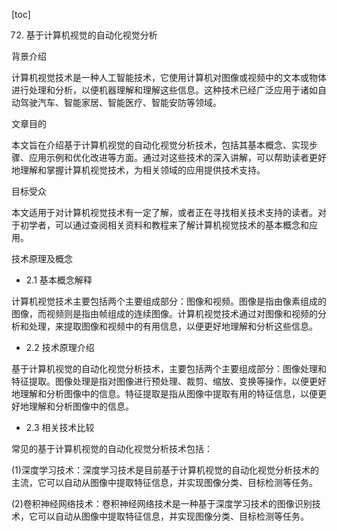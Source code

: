 
[toc]                    
                
                
72. 基于计算机视觉的自动化视觉分析

背景介绍

计算机视觉技术是一种人工智能技术，它使用计算机对图像或视频中的文本或物体进行处理和分析，以便机器理解和理解这些信息。这种技术已经广泛应用于诸如自动驾驶汽车、智能家居、智能医疗、智能安防等领域。

文章目的

本文旨在介绍基于计算机视觉的自动化视觉分析技术，包括其基本概念、实现步骤、应用示例和优化改进等方面。通过对这些技术的深入讲解，可以帮助读者更好地理解和掌握计算机视觉技术，为相关领域的应用提供技术支持。

目标受众

本文适用于对计算机视觉技术有一定了解，或者正在寻找相关技术支持的读者。对于初学者，可以通过查阅相关资料和教程来了解计算机视觉技术的基本概念和应用。

技术原理及概念

- 2.1 基本概念解释

计算机视觉技术主要包括两个主要组成部分：图像和视频。图像是指由像素组成的图像，而视频则是指由帧组成的连续图像。计算机视觉技术通过对图像和视频的分析和处理，来提取图像和视频中的有用信息，以便更好地理解和分析这些信息。

- 2.2 技术原理介绍

基于计算机视觉的自动化视觉分析技术，主要包括两个主要组成部分：图像处理和特征提取。图像处理是指对图像进行预处理、裁剪、缩放、变换等操作，以便更好地理解和分析图像中的信息。特征提取是指从图像中提取有用的特征信息，以便更好地理解和分析图像中的信息。

- 2.3 相关技术比较

常见的基于计算机视觉的自动化视觉分析技术包括：

(1)深度学习技术：深度学习技术是目前基于计算机视觉的自动化视觉分析技术的主流，它可以自动从图像中提取特征信息，并实现图像分类、目标检测等任务。

(2)卷积神经网络技术：卷积神经网络技术是一种基于深度学习技术的图像识别技术，它可以自动从图像中提取特征信息，并实现图像分类、目标检测等任务。

